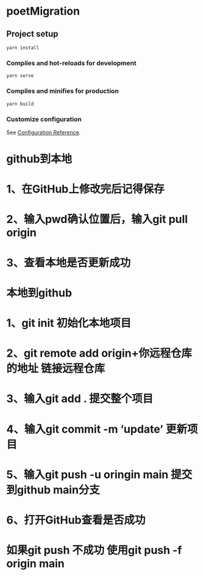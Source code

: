# poetMigration

## Project setup
```
yarn install
```

### Compiles and hot-reloads for development
```
yarn serve
```

### Compiles and minifies for production
```
yarn build
```

### Customize configuration
See [Configuration Reference](https://cli.vuejs.org/config/).

# github到本地

# 1、在GitHub上修改完后记得保存

# 2、输入pwd确认位置后，输入git pull origin

# 3、查看本地是否更新成功

# 本地到github
# 1、git init 初始化本地项目

# 2、git remote add origin+你远程仓库的地址 链接远程仓库

# 3、输入git add . 提交整个项目

# 4、输入git commit -m ‘update’ 更新项目

# 5、输入git push -u oringin main 提交到github main分支

# 6、打开GitHub查看是否成功

# 如果git push 不成功 使用git push -f origin main
